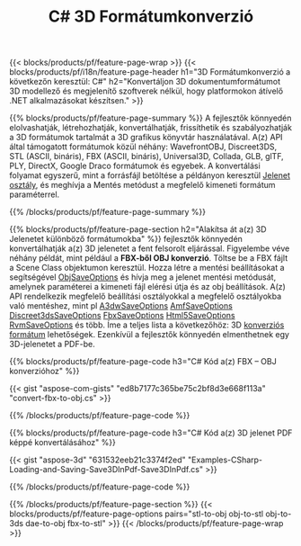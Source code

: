 ﻿---
title: C# 3D Formátumkonverzió
url: /hu/net/conversion/
description: 3D formátumok konvertálása 3ds 3mf amf ase att dae drc dxf fbx gltf jt obj ply rvm stl u3d usdz usd vrml x néhány soros C# kóddal a .NET könyvtáron keresztül.
---
{{< blocks/products/pf/feature-page-wrap >}}
{{< blocks/products/pf/i18n/feature-page-header h1="3D Formátumkonverzió a következőn keresztül: C#" h2="Konvertáljon 3D dokumentumformátumot 3D modellező és megjelenítő szoftverek nélkül, hogy platformokon átívelő .NET alkalmazásokat készítsen." >}}

{{% blocks/products/pf/feature-page-summary %}}
A fejlesztők könnyedén elolvashatják, létrehozhatják, konvertálhatják, frissíthetik és szabályozhatják a 3D formátumok tartalmát a 3D grafikus könyvtár használatával. A(z) API által támogatott formátumok közül néhány: WavefrontOBJ, Discreet3DS, STL (ASCII, bináris), FBX (ASCII, bináris), Universal3D, Collada, GLB, glTF, PLY, DirectX, Google Draco formátumok és egyebek. A konvertálási folyamat egyszerű, mint a forrásfájl betöltése a példányon keresztül [Jelenet osztály](https://apireference.aspose.com/3d/net/aspose.threed/scene), és meghívja a Mentés metódust a megfelelő kimeneti formátum paraméterrel.

{{% /blocks/products/pf/feature-page-summary %}}

{{% blocks/products/pf/feature-page-section h2="Alakítsa át a(z) 3D Jelenetet különböző formátumokba" %}}
fejlesztők könnyedén konvertálhatják a(z) 3D jelenetet a fent felsorolt eljárással. Figyelembe véve néhány példát, mint például a **FBX-ből OBJ konverzió**. Töltse be a FBX fájlt a Scene Class objektumon keresztül. Hozza létre a mentési beállításokat a segítségével [ObjSaveOptions](https://apireference.aspose.com/3d/net/aspose.threed.formats/objsaveoptions) és hívja meg a jelenet mentési metódusát, amelynek paraméterei a kimeneti fájl elérési útja és az obj beállítások. A(z) API rendelkezik megfelelő beállítási osztályokkal a megfelelő osztályokba való mentéshez, mint pl [A3dwSaveOptions](https://apireference.aspose.com/3d/net/aspose.threed.formats/a3dwsaveoptions) [AmfSaveOptions](https://apireference.aspose.com/3d/net/aspose.threed.formats/amfsaveoptions) [Discreet3dsSaveOptions](https://apireference.aspose.com/3d/net/aspose.threed.formats/discreet3dssaveoptions) [FbxSaveOptions](https://apireference.aspose.com/3d/net/aspose.threed.formats/fbxsaveoptions) [Html5SaveOptions](https://apireference.aspose.com/3d/net/aspose.threed.formats/html5saveoptions) [RvmSaveOptions](https://apireference.aspose.com/3d/net/aspose.threed.formats/rvmsaveoptions) és több. Íme a teljes lista a következőhöz: 3D [konverziós formátum](https://apireference.aspose.com/3d/net/aspose.threed.formats) lehetőségek. Ezenkívül a fejlesztők könnyedén elmenthetnek egy 3D-jelenetet a PDF-be.

{{% blocks/products/pf/feature-page-code h3="C# Kód a(z) FBX – OBJ konverzióhoz" %}}

{{< gist "aspose-com-gists" "ed8b7177c365be75c2bf8d3e668f113a" "convert-fbx-to-obj.cs" >}}

{{% /blocks/products/pf/feature-page-code %}}

{{% blocks/products/pf/feature-page-code h3="C# Kód a(z) 3D jelenet PDF képpé konvertálásához" %}}

{{< gist "aspose-3d" "631532eeb21c3374f2ed" "Examples-CSharp-Loading-and-Saving-Save3DInPdf-Save3DInPdf.cs" >}}

{{% /blocks/products/pf/feature-page-code %}}


{{% /blocks/products/pf/feature-page-section %}}
{{< blocks/products/pf/feature-page-options pairs="stl-to-obj obj-to-stl obj-to-3ds dae-to-obj fbx-to-stl" >}}
{{< /blocks/products/pf/feature-page-wrap >}}
